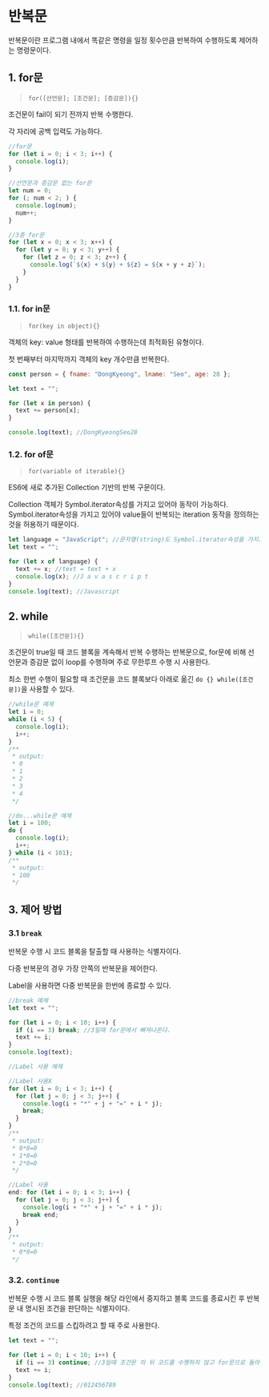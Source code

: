 # 반복문

반복문이란 프로그램 내에서 똑같은 명령을 일정 횟수만큼 반복하여 수행하도록 제어하는 명령문이다.

## 1. for문

> `for([선언문]; [조건문]; [증감문]){}`

조건문이 fail이 되기 전까지 반복 수행한다.

각 자리에 공백 입력도 가능하다.

```javascript
//for문
for (let i = 0; i < 3; i++) {
  console.log(i);
}

//선언문과 증감문 없는 for문
let num = 0;
for (; num < 2; ) {
  console.log(num);
  num++;
}

//3중 for문
for (let x = 0; x < 3; x++) {
  for (let y = 0; y < 3; y++) {
    for (let z = 0; z < 3; z++) {
      console.log(`${x} + ${y} + ${z} = ${x + y + z}`);
    }
  }
}
```

### 1.1. for in문

> `for(key in object){}`

객체의 key: value 형태를 반복하여 수행하는데 최적화된 유형이다.

첫 번째부터 마지막까지 객체의 key 개수만큼 반복한다.

```javascript
const person = { fname: "DongKyeong", lname: "Seo", age: 28 };

let text = "";

for (let x in person) {
  text += person[x];
}

console.log(text); //DongKyeongSeo28
```

### 1.2. for of문

> `for(variable of iterable){}`

ES6에 새로 추가된 Collection 기반의 반복 구문이다.

Collection 객체가 Symbol.iterator속성를 가지고 있어야 동작이 가능하다. Symbol.iterator속성을 가지고 있어야 value들이 반복되는 iteration 동작을 정의하는 것을 허용하기 때문이다.

```javascript
let language = "JavaScript"; //문자열(string)도 Symbol.iterator속성을 가지고 있다.
let text = "";

for (let x of language) {
  text += x; //text = text + x
  console.log(x); //J a v a s c r i p t
}
console.log(text); //Javascript
```

## 2. while

> `while([조건문]){}`

조건문이 true일 때 코드 블록을 계속해서 반복 수행하는 반복문으로, for문에 비해 선언문과 증감문 없이 loop를 수행하며 주로 무한루프 수행 시 사용한다.

최소 한번 수행이 필요할 때 조건문을 코드 블록보다 아래로 옮긴 `do {} while([조건문])`을 사용할 수 있다.

```javascript
//while문 예제
let i = 0;
while (i < 5) {
  console.log(i);
  i++;
}
/**
 * output:
 * 0
 * 1
 * 2
 * 3
 * 4
 */
```

```javascript
//do...while문 예제
let i = 100;
do {
  console.log(i);
  i++;
} while (i < 101);
/**
 * output:
 * 100
 */
```

## 3. 제어 방법

### 3.1 `break`

반복문 수행 시 코드 블록을 탈출할 때 사용하는 식별자이다.

다중 반복문의 경우 가장 안쪽의 반복문을 제어한다.

Label을 사용하면 다중 반복문을 한번에 종료할 수 있다.

```javascript
//break 예제
let text = "";

for (let i = 0; i < 10; i++) {
  if (i == 3) break; //3일때 for문에서 빠져나온다.
  text += i;
}
console.log(text);
```

```javascript
//Label 사용 예제

//Label 사용X
for (let i = 0; i < 3; i++) {
  for (let j = 0; j < 3; j++) {
    console.log(i + "*" + j + "=" + i * j);
    break;
  }
}
/**
 * output:
 * 0*0=0
 * 1*0=0
 * 2*0=0
 */

//Label 사용
end: for (let i = 0; i < 3; i++) {
  for (let j = 0; j < 3; j++) {
    console.log(i + "*" + j + "=" + i * j);
    break end;
  }
}
/**
 * output:
 * 0*0=0
 */
```

### 3.2. `continue`

반복문 수행 시 코드 블록 실행을 해당 라인에서 중지하고 블록 코드를 종료시킨 후 반복문 내 명시된 조건을 판단하는 식별자이다.

특정 조건의 코드를 스킵하려고 할 때 주로 사용한다.

```javascript
let text = "";

for (let i = 0; i < 10; i++) {
  if (i == 3) continue; //3일때 조건문 의 뒤 코드를 수행하지 않고 for문으로 돌아간다.
  text += i;
}
console.log(text); //012456789
```
